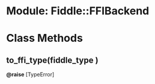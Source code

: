 # Module: Fiddle::FFIBackend
    



# Class Methods
## to_ffi_type(fiddle_type ) [](#method-c-to_ffi_type)
**@raise** [TypeError] 



